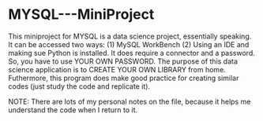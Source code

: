 # MYSQL---MiniProject

This miniproject for MYSQL is a data science project, essentially speaking. It can be accessed two ways: (1) MySQL WorkBench (2) Using an IDE and making sue Python is installed.
It does require a connector and a password. So, you have to use YOUR OWN PASSWORD.
The purpose of this data science application is to CREATE YOUR OWN LIBRARY from home.
Futhermore, this program does make good practice for creating similar codes (just study the code and replicate it).

NOTE:
There are lots of my personal notes on the file, because it helps me understand the code when I return to it.
